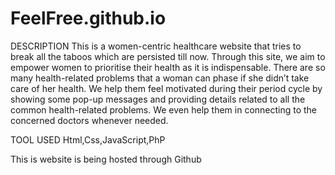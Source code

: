 # FeelFree.github.io

DESCRIPTION
This is a women-centric healthcare website that tries to break all the taboos which are persisted till now. Through this site, we aim to empower women to prioritise their health as it is indispensable. There are so many health-related problems that a woman can phase if she didn’t take care of her health. We help them feel motivated during their period cycle by showing some pop-up messages and providing details related to all the common health-related problems. We even help them in connecting to the concerned doctors whenever needed.

TOOL USED
Html,Css,JavaScript,PhP

This is website is being hosted through Github
